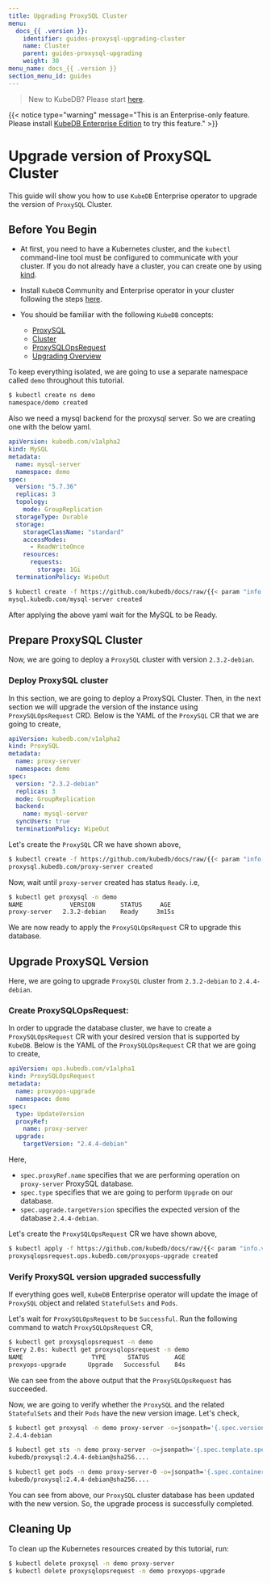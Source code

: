 ```yaml
---
title: Upgrading ProxySQL Cluster
menu:
  docs_{{ .version }}:
    identifier: guides-proxysql-upgrading-cluster
    name: Cluster
    parent: guides-proxysql-upgrading
    weight: 30
menu_name: docs_{{ .version }}
section_menu_id: guides
---
```


> New to KubeDB? Please start [here](/docs/README.md).

{{< notice type="warning" message="This is an Enterprise-only feature. Please install [KubeDB Enterprise Edition](/docs/setup/install/enterprise.md) to try this feature." >}}

# Upgrade version of ProxySQL Cluster

This guide will show you how to use `KubeDB` Enterprise operator to upgrade the version of `ProxySQL` Cluster.

## Before You Begin

- At first, you need to have a Kubernetes cluster, and the `kubectl` command-line tool must be configured to communicate with your cluster. If you do not already have a cluster, you can create one by using [kind](https://kind.sigs.k8s.io/docs/user/quick-start/).

- Install `KubeDB` Community and Enterprise operator in your cluster following the steps [here](/docs/setup/README.md).

- You should be familiar with the following `KubeDB` concepts:
  - [ProxySQL](/docs/guides/proxysql/concepts/proxysql)
  - [Cluster](/docs/guides/proxysql/clustering/overview)
  - [ProxySQLOpsRequest](/docs/guides/proxysql/concepts/opsrequest)
  - [Upgrading Overview](/docs/guides/proxysql/upgrading/overview)

To keep everything isolated, we are going to use a separate namespace called `demo` throughout this tutorial.

```bash
$ kubectl create ns demo
namespace/demo created
```

Also we need a mysql backend for the proxysql server. So we are  creating one with the below yaml. 

```yaml
apiVersion: kubedb.com/v1alpha2
kind: MySQL
metadata:
  name: mysql-server
  namespace: demo
spec:
  version: "5.7.36"
  replicas: 3
  topology:
    mode: GroupReplication
  storageType: Durable
  storage:
    storageClassName: "standard"
    accessModes:
      - ReadWriteOnce
    resources:
      requests:
        storage: 1Gi
  terminationPolicy: WipeOut
```

```bash
$ kubectl create -f https://github.com/kubedb/docs/raw/{{< param "info.version" >}}/docs/guides/proxysql/upgrading/cluster/examples/sample-mysql.yaml
mysql.kubedb.com/mysql-server created 
```

After applying the above yaml wait for the MySQL to be Ready.

## Prepare ProxySQL Cluster

Now, we are going to deploy a `ProxySQL` cluster with version `2.3.2-debian`.

### Deploy ProxySQL cluster

In this section, we are going to deploy a ProxySQL Cluster. Then, in the next section we will upgrade the version of the instance using `ProxySQLOpsRequest` CRD. Below is the YAML of the `ProxySQL` CR that we are going to create,


```yaml
apiVersion: kubedb.com/v1alpha2
kind: ProxySQL
metadata:
  name: proxy-server
  namespace: demo
spec:
  version: "2.3.2-debian"
  replicas: 3
  mode: GroupReplication
  backend:
    name: mysql-server
  syncUsers: true
  terminationPolicy: WipeOut

```

Let's create the `ProxySQL` CR we have shown above,

```bash
$ kubectl create -f https://github.com/kubedb/docs/raw/{{< param "info.version" >}}/docs/guides/proxysql/upgrading/cluster/examples/sample-proxysql.yaml
proxysql.kubedb.com/proxy-server created
```

Now, wait until `proxy-server` created has status `Ready`. i.e,

```bash
$ kubectl get proxysql -n demo                                                                                                                                             
NAME             VERSION       STATUS     AGE
proxy-server   2.3.2-debian    Ready     3m15s
```

We are now ready to apply the `ProxySQLOpsRequest` CR to upgrade this database.

## Upgrade ProxySQL Version

Here, we are going to upgrade `ProxySQL` cluster from `2.3.2-debian` to `2.4.4-debian`.

### Create ProxySQLOpsRequest:

In order to upgrade the database cluster, we have to create a `ProxySQLOpsRequest` CR with your desired version that is supported by `KubeDB`. Below is the YAML of the `ProxySQLOpsRequest` CR that we are going to create,

```yaml
apiVersion: ops.kubedb.com/v1alpha1
kind: ProxySQLOpsRequest
metadata:
  name: proxyops-upgrade
  namespace: demo
spec:
  type: UpdateVersion
  proxyRef:
    name: proxy-server
  upgrade:
    targetVersion: "2.4.4-debian"
```

Here,

- `spec.proxyRef.name` specifies that we are performing operation on `proxy-server` ProxySQL database.
- `spec.type` specifies that we are going to perform `Upgrade` on our database.
- `spec.upgrade.targetVersion` specifies the expected version of the database `2.4.4-debian`.

Let's create the `ProxySQLOpsRequest` CR we have shown above,

```bash
$ kubectl apply -f https://github.com/kubedb/docs/raw/{{< param "info.version" >}}/docs/guides/proxysql/upgrading/cluster/examples/proxyops-upgrade.yaml
proxysqlopsrequest.ops.kubedb.com/proxyops-upgrade created
```

### Verify ProxySQL version upgraded successfully 

If everything goes well, `KubeDB` Enterprise operator will update the image of `ProxySQL` object and related `StatefulSets` and `Pods`.

Let's wait for `ProxySQLOpsRequest` to be `Successful`.  Run the following command to watch `ProxySQLOpsRequest` CR,

```bash
$ kubectl get proxysqlopsrequest -n demo
Every 2.0s: kubectl get proxysqlopsrequest -n demo
NAME                   TYPE      STATUS       AGE
proxyops-upgrade      Upgrade   Successful    84s
```

We can see from the above output that the `ProxySQLOpsRequest` has succeeded.

Now, we are going to verify whether the `ProxySQL` and the related `StatefulSets` and their `Pods` have the new version image. Let's check,

```bash
$ kubectl get proxysql -n demo proxy-server -o=jsonpath='{.spec.version}{"\n"}'
2.4.4-debian

$ kubectl get sts -n demo proxy-server -o=jsonpath='{.spec.template.spec.containers[0].image}{"\n"}'
kubedb/proxysql:2.4.4-debian@sha256....

$ kubectl get pods -n demo proxy-server-0 -o=jsonpath='{.spec.containers[0].image}{"\n"}'
kubedb/proxysql:2.4.4-debian@sha256....

```

You can see from above, our `ProxySQL` cluster database has been updated with the new version. So, the upgrade process is successfully completed.

## Cleaning Up

To clean up the Kubernetes resources created by this tutorial, run:

```bash
$ kubectl delete proxysql -n demo proxy-server
$ kubectl delete proxysqlopsrequest -n demo proxyops-upgrade
```